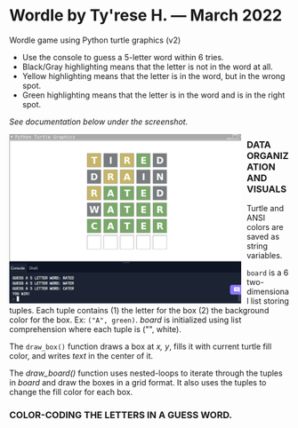 # Wordle by Ty'rese H. — March 2022

Wordle game using Python turtle graphics (v2)

* Use the console to guess a 5-letter word within 6 tries.
* Black/Gray highlighting means that the letter is not in the word at all.
* Yellow highlighting means that the letter is in the word, but in the wrong spot.
* Green highlighting means that the letter is in the word and is in the right spot.

_See documentation below under the screenshot._

<img src="screen.png"
     alt="screenshot"
     style="float: left; margin-right: 10px;" 
     width="417" 
     height="305"/>
     

### DATA ORGANIZATION AND VISUALS
Turtle and ANSI colors are saved as string variables.

```board``` is a 6 two-dimensional list storing tuples. 
Each tuple contains (1) the letter for the box (2) the background color for the box. Ex: ```("A", green)```.
_board_ is initialized using list comprehension where each tuple is ("", white).

The ```draw_box()``` function draws a box at _x, y_, fills it with current turtle fill color, and writes _text_ in the center of it.

The _draw_board()_ function uses nested-loops to iterate through the tuples in _board_ and draw the boxes in a grid format.
It also uses the tuples to change the fill color for each box. 

### COLOR-CODING THE LETTERS IN A GUESS WORD.
